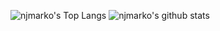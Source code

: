 ![njmarko's Top Langs](https://github-readme-stats.vercel.app/api/top-langs/?username=njmarko&langs_count=10&layout=compact&hide=html,css&hide_border=true&count_private=true&role=OWNER,ORGANIZATION_MEMBER,COLLABORATOR)
![njmarko's github stats](https://github-readme-stats.vercel.app/api?username=njmarko&include_all_commits=true&show_icons=true&hide_border=true&count_private=true&role=OWNER,ORGANIZATION_MEMBER,COLLABORATOR)

<!--
**njmarko/njmarko** is a ✨ _special_ ✨ repository because its `README.md` (this file) appears on your GitHub profile.

Here are some ideas to get you started:

- 🔭 I’m currently working on ...
- 🌱 I’m currently learning ...
- 👯 I’m looking to collaborate on ...
- 🤔 I’m looking for help with ...
- 💬 Ask me about ...
- 📫 How to reach me: ...
- 😄 Pronouns: ...
- ⚡ Fun fact: ...
-->
